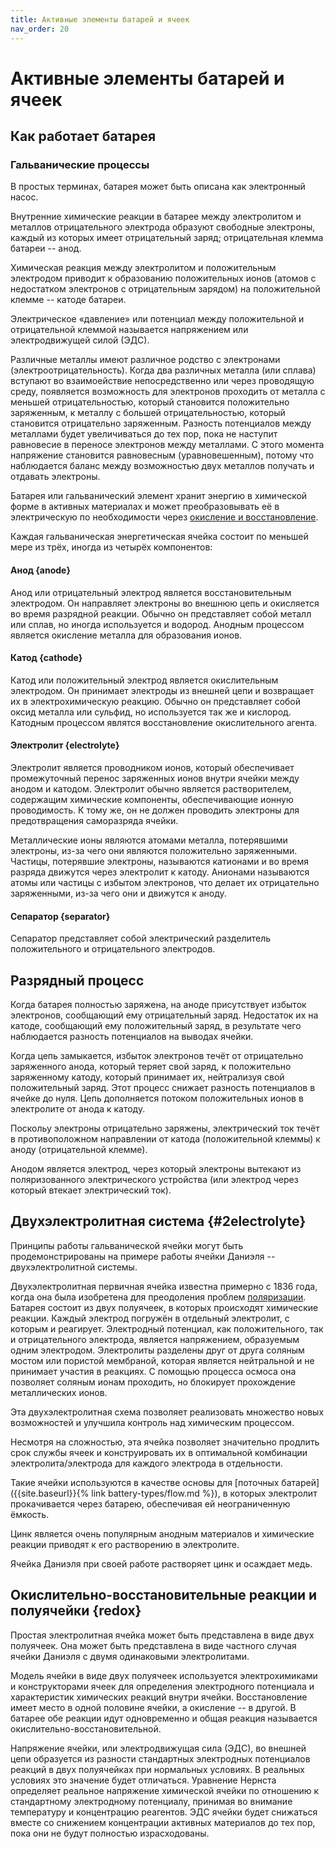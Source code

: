 ```yaml
---
title: Активные элементы батарей и ячеек
nav_order: 20
---
```


# Активные элементы батарей и ячеек

## Как работает батарея

### Гальванические процессы

В простых терминах, батарея может быть описана как электронный насос.

Внутренние химические реакции в батарее между электролитом и металлов
отрицательного электрода образуют свободные электроны, каждый из
которых имеет отрицательный заряд; отрицательная клемма батареи --
анод.

Химическая реакция между электролитом и положительным электродом
приводит к образованию положительных ионов (атомов с недостатком
электронов с отрицательным зарядом) на положительной клемме -- катоде
батареи.

Электрическое «давление» или потенциал между положительной и
отрицательной клеммой называется напряжением или электродвижущей силой
(ЭДС).

Различные металлы имеют различное родство с электронами
(электроотрицательность).  Когда два различных металла (или сплава)
вступают во взаимоействие непосредственно или через проводящую среду,
появляется возможность для электронов проходить от металла с меньшей
отрицательностью, который становится положительно заряженным, к
металлу с большей отрицательностью, который становится отрицательно
заряженным.  Разность потенциалов между металлами будет увеличиваться
до тех пор, пока не наступит равновесие в переносе электронов между
металлами.  С этого момента напряжение становится равновесным
(уравновешенным), потому что наблюдается баланс между возможностью
двух металлов получать и отдавать электроны.

Батарея или гальванический элемент хранит энергию в химической форме в
активных материалах и может преобразовывать её в электрическую по
необходимости через [окисление и
восстановление](#redox).

Каждая гальваническая энергетическая ячейка состоит по меньшей мере из
трёх, иногда из четырёх компонентов:

#### Анод {anode}

  Анод или отрицательный электрод является восстановительным
  электродом.  Он направляет электроны во внешнюю цепь и окисляется во
  время разрядной реакции.  Обычно он представляет собой металл или
  сплав, но иногда используется и водород.  Анодным процессом является
  окисление металла для образования ионов.

#### Катод {cathode}

  Катод или положительный электрод является окислительным электродом.
  Он принимает электроды из внешней цепи и возвращает их в
  электрохимическую реакцию.  Обычно он представляет собой оксид
  металла или сульфид, но используется так же и кислород.  Катодным
  процессом являтся восстановление окислительного агента.

#### Электролит {electrolyte}

  Электролит является проводником ионов, который обеспечивает
  промежуточный перенос заряженных ионов внутри ячейки между анодом и
  катодом.  Электролит обычно является растворителем, содержащим
  химические компоненты, обеспечивающие ионную проводимость.  К тому
  же, он не должен проводить электроны для предотвращения саморазряда
  ячейки.

  Металлические ионы являются атомами металла, потерявшими электроны,
  из-за чего они являются положительно заряженными.  Частицы,
  потерявшие электроны, называются катионами и во время разряда
  движутся через электролит к катоду.  Анионами называются атомы или
  частицы с избытом электронов, что делает их отрицательно
  заряженными, из-за чего они и движутся к аноду.

#### Сепаратор {separator}

  Сепаратор представляет собой электрический разделитель
  положительного и отрицательного электродов.

## Разрядный процесс

Когда батарея полностью заряжена, на аноде присутствует избыток
электронов, сообщающий ему отрицательный заряд.  Недостаток их на
катоде, сообщающий ему положительный заряд, в результате чего
наблюдается разность потенциалов на выводах ячейки.

Когда цепь замыкается, избыток электронов течёт от отрицательно
заряженного анода, который теряет свой заряд, к положительно
заряженному катоду, который принимает их, нейтрализуя свой
положительный заряд.  Этот процесс снижает разность потенциалов в
ячейке до нуля.  Цепь дополняется потоком положительных ионов в
электролите от анода к катоду.

Поскольу электроны отрицательно заряжены, электрический ток течёт в
противоположном направлении от катода (положительной клеммы) к аноду
(отрицательной клемме).

Анодом является электрод, через который электроны вытекают из
поляризованного электрического устройства (или электрод через который
втекает электрический ток).

## Двухэлектролитная система {#2electrolyte}

Принципы работы гальванической ячейки могут быть продемонстрированы на
примере работы ячейки Даниэля -- двухэлектролитной системы.

Двухэлектролитная первичная ячейка известна примерно с 1836 года,
когда она была изобретена для преодоления проблем
[поляризации](TODO:history#daniell).  Батарея состоит из двух полуячеек,
в которых происходят химические реакции.  Каждый электрод погружён в
отдельный электролит, с которым и реагирует.  Электродный потенциал,
как положительного, так и отрицательного электрода, является
напряжением, образуемым одним электродом.  Электролиты разделены друг
от друга соляным мостом или пористой мембраной, которая является
нейтральной и не принимает участия в реакциях.  С помощью процесса
осмоса она позволяет соляным ионам проходить, но блокирует прохождение
металлических ионов.

Эта двухэлектролитная схема позволяет реализовать множество новых
возможностей и улучшила контроль над химическим процессом.

Несмотря на сложностью, эта ячейка позволяет значительно продлить срок
службы ячеек и конструировать их в оптимальной комбинации
электролита/электрода для каждого электрода в отдельности.

Такие ячейки используются в качестве основы для [поточных
батарей]({{site.baseurl}}{% link battery-types/flow.md %}), в которых
электролит прокачивается через батарею, обеспечивая ей неограниченную
ёмкость.

Цинк является очень популярным анодным материалов и химические реакции
приводят к его растворению в электролите.

Ячейка Даниэля при своей работе растворяет цинк и осаждает медь.

## Окислительно-восстановительные реакции и полуячейки {redox}

Простая электролитная ячейка может быть представлена в виде двух
полуячеек.  Она может быть представлена в виде частного случая ячейки
Даниэля с двумя одинаковыми электролитами.

Модель ячейки в виде двух полуячеек используется электрохимиками и
конструкторами ячеек для определения электродного потенциала и
характеристик химических реакций внутри ячейки.  Восстановление имеет
место в одной половине ячейки, а окисление -- в другой.  В батарее обе
реакции идут одновременно и общая реакция называется
окислительно-восстановительной.

Напряжение ячейки, или электродвижущая сила (ЭДС), во внешней цепи
образуется из разности стандартных электродных потенциалов реакций в
двух полуячейках при нормальных условиях.  В реальных условиях это
значение будет отличаться.  Уравнение Нернста определяет реальное
напряжение химической ячейки по отношению к стандартному электродному
потенциалу, принимая во внимание температуру и концентрацию реагентов.
ЭДС ячейки будет снижаться вместе со снижением концентрации активных
материалов до тех пор, пока они не будут полностью израсходованы.

